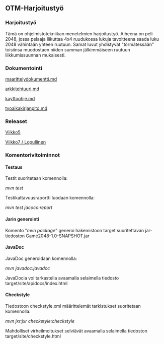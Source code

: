 ## OTM-Harjoitustyö

### Harjoitustyö

Tämä on ohjelmistotekniikan menetelmien harjoitustyö. Aiheena on peli 2048, jossa pelaaja liikuttaa 4x4 ruudukossa lukuja tavoitteena saada luku 2048 vähintään yhteen ruutuun. Samat luvut yhdistyvät "törmätessään" toisiinsa muodostaen niiden summan jälkimmäiseen ruutuun liikkumissuunnan mukaisesti. 

### Dokumentointi

[maarittelydokumentti.md](https://github.com/JukkaRautaoja/otm-harjoitustyo/blob/master/dokumentointi/maarittelydokumentti.md)

[arkkitehtuuri.md](https://github.com/JukkaRautaoja/otm-harjoitustyo/blob/master/dokumentointi/arkkitehtuuri.md)

[kayttoohje.md](https://github.com/JukkaRautaoja/otm-harjoitustyo/blob/master/dokumentointi/kayttoohje.md)

[tyoaikakirjanpito.md](https://github.com/JukkaRautaoja/otm-harjoitustyo/blob/master/dokumentointi/tyoaikakirjanpito.md)

### Releaset

[Viikko5](https://github.com/JukkaRautaoja/otm-harjoitustyo/releases/tag/viikko5)

[Viikko7 / Lopullinen](https://github.com/JukkaRautaoja/otm-harjoitustyo/releases/tag/viikko7)

### Komentorivitoiminnot
#### Testaus
Testit suoritetaan komennolla:

*mvn test*

Testikattavuusraportti luodaan komennolla:

*mvn test jacoco:report*
####  Jarin generointi

Komento "*mvn package*" generoi hakemistoon target suoritettavan jar-tiedoston Game2048-1.0-SNAPSHOT.jar
#### JavaDoc
JavaDoc generoidaan komennolla:

*mvn javadoc:javadoc*

JavaDocia voi tarkastella avaamalla selaimella tiedosto target/site/apidocs/index.html
#### Checkstyle
Tiedostoon checkstyle.xml määrittelemät tarkistukset suoritetaan komennolla:

*mvn jxr:jxr checkstyle:checkstyle*
 
Mahdolliset virheilmoitukset selviävät avaamalla selaimella tiedoston target/site/checkstyle.html







